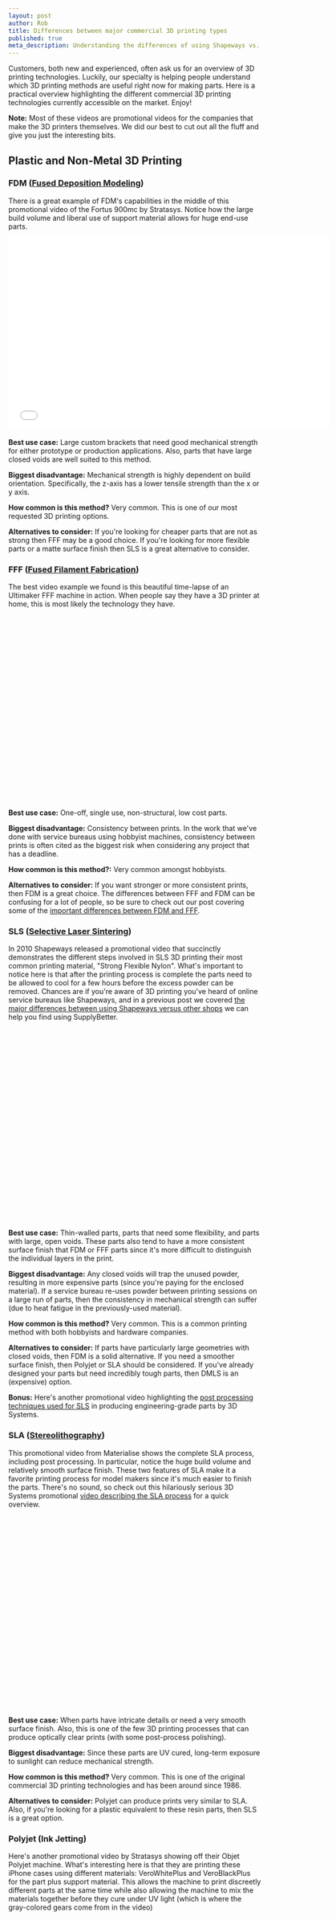 ```yaml
--- 
layout: post
author: Rob
title: Differences between major commercial 3D printing types
published: true
meta_description: Understanding the differences of using Shapeways vs. SupplyBetter for 3D printing is a great first step for sourcing your next 3D printing prototype.
---
```


<p>Customers, both new and experienced, often ask us for an overview of 3D printing technologies. Luckily, our specialty is helping people understand which 3D printing methods are useful right now for making parts. Here is a practical overview highlighting the different commercial 3D printing technologies currently accessible on the market. Enjoy!</p>

<p><strong>Note:</strong> Most of these videos are promotional videos for the companies that make the 3D printers themselves. We did our best to cut out all the fluff and give you just the interesting bits. 

<h2>Plastic and Non-Metal 3D Printing</h2>
<h3><strong>FDM</strong> (<a href="https://en.wikipedia.org/wiki/Fused_deposition_modeling" target="_blank">Fused Deposition Modeling</a>)</h3>
<div>
	<p>There is a great example of FDM's capabilities in the middle of this promotional video of the Fortus 900mc by Stratasys. Notice how the large build volume and liberal use of support material allows for huge end-use parts.</p> 
	<object width="640" height="385"><param name="movie" value="//www.youtube.com/v/KlDDKb3_DOg?version=3&amp;hl=en_US&start=137"></param><param name="allowFullScreen" value="true"></param><param name="allowscriptaccess" value="always"></param><embed src="//www.youtube.com/v/KlDDKb3_DOg?version=3&amp;hl=en_US&start=137" type="application/x-shockwave-flash" width="640" height="385" allowscriptaccess="always"></embed></object>
	<p><strong>Best use case:</strong> Large custom brackets that need good mechanical strength for either prototype or production applications. Also, parts that have large closed voids are well suited to this method.</p>
	<p><strong>Biggest disadvantage:</strong> Mechanical strength is highly dependent on build orientation. Specifically, the z-axis has a lower tensile strength than the x or y axis.</p>
	<p><strong>How common is this method?</strong> Very common. This is one of our most requested 3D printing options.</p>
	<p><strong>Alternatives to consider:</strong> If you're looking for cheaper parts that are not as strong then FFF may be a good choice. If you're looking for more flexible parts or a matte surface finish then SLS is a great alternative to consider.</p>
</div>

<h3><strong>FFF</strong> (<a href="https://en.wikipedia.org/wiki/Fused_deposition_modeling" target="_blank">Fused Filament Fabrication</a>)</h3>
<div>
	<p>The best video example we found is this beautiful time-lapse of an Ultimaker FFF machine in action. When people say they have a 3D printer at home, this is most likely the technology they have. 
	<object width="640" height="385"><param name="movie" value="https://www.youtube.com/v/9pMjY7AmdBE&hl=en_US"></param><param name="allowscriptaccess" value="always"></param><embed src="https://www.youtube.com/v/9pMjY7AmdBE&hl=en_US" type="application/x-shockwave-flash" allowscriptaccess="always" width="640" height="385"></embed></object>
	<p><strong>Best use case:</strong> One-off, single use, non-structural, low cost parts. </p>
	<p><strong>Biggest disadvantage:</strong> Consistency between prints. In the work that we've done with service bureaus using hobbyist machines, consistency between prints is often cited as the biggest risk when considering any project that has a deadline.</p>
	<p><strong>How common is this method?:</strong> Very common amongst hobbyists.</p>
	<p><strong>Alternatives to consider:</strong> If you want stronger or more consistent prints, then FDM is a great choice. The differences between FFF and FDM can be confusing for a lot of people, so be sure to check out our post covering some of the <a href="https://www.supplybetter.com/blog/choosing-fff-vs-fdm.html" target="_blank">important differences between FDM and FFF</a>.</p>
</div>

<h3><strong>SLS</strong> (<a href="https://en.wikipedia.org/wiki/Selective_laser_sintering" target="_blank">Selective Laser Sintering</a>)</h3>
<div>
	<p>In 2010 Shapeways released a promotional video that succinctly demonstrates the different steps involved in SLS 3D printing their most common printing material, "Strong Flexible Nylon". What's important to notice here is that after the printing process is complete the parts need to be allowed to cool for a few hours before the excess powder can be removed. Chances are if you're aware of 3D printing you've heard of online service bureaus like Shapeways, and in a previous post we covered <a href="https://www.supplybetter.com/blog/shapeways-vs-supplybetter.html" target="_blank">the major differences between using Shapeways versus other shops</a> we can help you find using SupplyBetter.</p>
	<object width="640" height="385"><param name="movie" value="https://www.youtube.com/v/aBNGnfoGGfQ&hl=en_US&end=92"></param><param name="allowscriptaccess" value="always"></param><embed src="https://www.youtube.com/v/aBNGnfoGGfQ&hl=en_US&end=92" type="application/x-shockwave-flash" allowscriptaccess="always" width="640" height="385"></embed></object>
	<p><strong>Best use case:</strong> Thin-walled parts, parts that need some flexibility, and parts with large, open voids. These parts also tend to have a more consistent surface finish that FDM or FFF parts since it's more difficult to distinguish the individual layers in the print.</p>
	<p><strong>Biggest disadvantage:</strong> Any closed voids will trap the unused powder, resulting in more expensive parts (since you're paying for the enclosed material). If a service bureau re-uses powder between printing sessions on a large run of parts, then the consistency in mechanical strength can suffer (due to heat fatigue in the previously-used material).</p>
	<p><strong>How common is this method?</strong> Very common. This is a common printing method with both hobbyists and hardware companies.</p>
	<p><strong>Alternatives to consider:</strong> If parts have particularly large geometries with closed voids, then FDM is a solid alternative. If you need a smoother surface finish, then Polyjet or SLA should be considered. If you've already designed your parts but need incredibly tough parts, then DMLS is an (expensive) option.</p>
	<p><strong>Bonus:</strong> Here's another promotional video highlighting the <a href="https://www.youtube.com/v/gLxve3ZOmvc&start=117&end=197" target="_blank">post processing techniques used for SLS</a> in producing engineering-grade parts by 3D Systems.</p>
</div>

<h3><strong>SLA</strong> (<a href="https://en.wikipedia.org/wiki/Stereolithography" target="_blank">Stereolithography</a>)</h3>
<div>
	<p>This promotional video from Materialise shows the complete SLA process, including post processing. In particular, notice the huge build volume and relatively smooth surface finish. These two features of SLA make it a favorite printing process for model makers since it's much easier to finish the parts. There's no sound, so check out this hilariously serious 3D Systems promotional <a href="https://www.youtube.com/v/iceiNb_1E0I&hl=en_US&start=19" target="_blank">video describing the SLA process</a> for a quick overview.</p> 
	<object width="640" height="385"><param name="movie" value="https://www.youtube.com/v/ky87zxNy1oo&hl=en_US&start=35&end=140"></param><param name="allowscriptaccess" value="always"></param><embed src="https://www.youtube.com/v/ky87zxNy1oo&hl=en_US&start=35&end=140" type="application/x-shockwave-flash" allowscriptaccess="always" width="640" height="385"></embed></object>
	<p><strong>Best use case:</strong> When parts have intricate details or need a very smooth surface finish. Also, this is one of the few 3D printing processes that can produce optically clear prints (with some post-process polishing). </p>
	<p><strong>Biggest disadvantage:</strong> Since these parts are UV cured, long-term exposure to sunlight can reduce mechanical strength.</p>
	<p><strong>How common is this method?</strong> Very common. This is one of the original commercial 3D printing technologies and has been around since 1986.</p>
	<p><strong>Alternatives to consider:</strong> Polyjet can produce prints very similar to SLA. Also, if you're looking for a plastic equivalent to these resin parts, then SLS is a great option.</p>
</div>

<h3><strong>Polyjet</strong> (Ink Jetting)</h3>
<div>
	<p>Here's another promotional video by Stratasys showing off their Objet Polyjet machine. What's interesting here is that they are printing these iPhone cases using different materials: VeroWhitePlus and VeroBlackPlus for the part plus support material. This allows the machine to print discreetly different parts at the same time while also allowing the machine to mix the materials together before they cure under UV light (which is where the gray-colored gears come from in the video)</p>
	<object width="640" height="385"><param name="movie" value="https://www.youtube.com/v/67cev_zcXJw&hl=en_US&start=117"></param><param name="allowscriptaccess" value="always"></param><embed src="https://www.youtube.com/v/67cev_zcXJw&hl=en_US&start=117&end=244" type="application/x-shockwave-flash" allowscriptaccess="always" width="640" height="385"></embed></object>
	<p><strong>Best use case:</strong> If you have a design that contains either different color or different durometer materials, then Polyjet is a great option. A great example of different colors is shown in the video above, and a great example of a part that would be best simulated with different durometers would be one that will eventually be <a href="http://en.wikipedia.org/wiki/Overmolding#Mold_design" target="_blank">overmolded</a>. Further, this process is similar to SLA in that it can produce very fine-resolution parts.</p>
	<p><strong>Biggest disadvantage:</strong> Similar to SLA, since these parts are UV cured, they will break down over time from exposure to sunlight. Also, the support material used in the printing process tends to mix slightly with whatever printing material it touches, which can cause the mechanical strength or surface finish to be inconsistent across the geometry of the part.</p>
	<p><strong>How common is this method?</strong> Very common. This tends to be a bit more expensive than the other 3D printing technologies shown so far in this post, but it's a favorite of hardware companies iterating on their prototypes.</p>
	<p><strong>Alternatives to consider:</strong> This technology produces prints very similar to SLA. Depending on the details of your project, one process might fit slightly better than the other.</p>
	<p><strong>Bonus:</strong> Here's a video of a <a href="https://www.youtube.com/watch?v=sC-AHm6dS44#t=61" target="_blank">huge 3D printed wrench</a> printed on a polyjet machine.</p>
</div>

<h3><strong>Sandstone</strong> (<a href="https://en.wikipedia.org/wiki/Powder_bed_and_inkjet_head_3D_printing" target="_blank">Binder Jetting</a>)</h3>
<div>
	<p>Shapeways shot this useful promotional video demoing the binder jetting process on sandstone. Notice how after the print is complete they need to use glue to make the print stronger. They take advantage of the fact that the prints are very porous when they come out of the printer, which means the glue can effectively seep throughout the part to make the piece stronger.</p>
	<object width="640" height="385"><param name="movie" value="https://www.youtube.com/v/hHxp9Ail6MY&hl=en_US&start=71&end=120"></param><param name="allowscriptaccess" value="always"></param><embed src="https://www.youtube.com/v/hHxp9Ail6MY&hl=en_US&start=71&end=120" type="application/x-shockwave-flash" allowscriptaccess="always" width="640" height="385"></embed></object>
	<p><strong>Best use case:</strong> Sculptures with a full range of colors.</p>
	<p><strong>Biggest disadvantage:</strong> Very brittle parts. This technology is not intended for use in any applications that require mechanical strength.</p>
	<p><strong>How common is this method?</strong> Very common. Along with SLS, this is a common offering from the large online service bureaus (e.g. Shapeways, Ponoko, Sculpteo, i.materialise, etc).</p>
	<p><strong>Alternatives to consider:</strong> If you like the surface finish, but need more mechanical strength, then SLS is a good option to consider (keep in mind that SLS produce single-color prints). If you're looking for a full-color alternative that isn't sandstone, then LOM is a great option to consider.</p>
</div>

<h3><strong>LOM</strong> (<a href="https://en.wikipedia.org/wiki/Laminated_object_manufacturing" target="_blank">Laminated object manufacturing</a>)</h3>
<div>
	<p>Here's a useful promotional video from an MCor sales rep giving a great overview of 3D printing using paper. Notice how similar the results are to 3D printing in sandstone: both finished parts are full color and non-structural.</p>
	<object width="640" height="385"><param name="movie" value="https://www.youtube.com/v/s2h1k0cpgzQ&hl=en_US&start=41&end=109"></param><param name="allowscriptaccess" value="always"></param><embed src="https://www.youtube.com/v/s2h1k0cpgzQ&hl=en_US&start=41&end=109" type="application/x-shockwave-flash" allowscriptaccess="always" width="640" height="385"></embed></object>
	<p><strong>Best use case:</strong> Cheap sculptures with a full range of colors.</p>
	<p><strong>Biggest disadvantage:</strong> The prints are solid-feeling, but they don't have mechanical strength. Z-height resolution is also limited by the thickness of the paper, resulting in low-resolution prints.</p>
	<p><strong>How common is this method?</strong> Not common right now, but will be in the (hopefully) near future. Staples actually <a href="http://www.engadget.com/2014/04/10/staples-is-launching-an-in-store-3d-printing-service/" target="_blank">recently announced</a> that these machines are going to start showing up in their stores for on-demand printing. </p>
	<p><strong>Alternatives to consider:</strong> Sandstone printing is very similar since they can both produce full color prints. However, if you're looking for cheap single color prints, then FFF is a good alternative to consider.</p>
</div>

<h2>Metal 3D Printing</h2>
<h3>Binder Jet + Bronze Infusion</h3>
<div>
	<p>When you order a metal print from an online service bureau, they're typically advertising either the method in the video below or some type of lost wax/sand casting. Either way, there is significant post-processing happening when you order a metal print. The following is a "How It's Made" video showing how they create a very tough part starting with just metal dust and glue (very similar to the sandstone video above).</p>
	<object width="640" height="385"><param name="movie" value="https://www.youtube.com/v/i6Px6RSL9Ac&hl=en_US&start=40&end=285"></param><param name="allowscriptaccess" value="always"></param><embed src="https://www.youtube.com/v/i6Px6RSL9Ac&hl=en_US&start=40&end=285" type="application/x-shockwave-flash" allowscriptaccess="always" width="640" height="385"></embed></object>
	<p><strong>Best use case:</strong> This is the arguably the cheapest of the metal 3D printing technologies. Achievable geometries can be a bit limited (mainly because of the manual handing of the binder-jetted print before it gets infused with the bronze).</p>
	<p><strong>Biggest disadvantage:</strong> The lead time on these parts is a lot longer than any of the above methods. As you can see from the video, there are a lot of manual steps to this process.</p>
	<p><strong>How common is this method?</strong> Very common, mainly as a result of the large online service bureaus offering this method as their main metal 3D printing option.</p>
	<p><strong>Alternatives to consider:</strong> If it needs to be metal, then machining is a likely alternative. If the part needs to be metal and its details are intricate, then lost wax casting is worth exploring.</p>
</div>

<h3>DLP + Lost Wax Casting</h3>
<div>
	<p>The jewelry industry benefited enormously with the inclusion of 3D printing in their design process. What's interesting about this particular method is that it combines 3D printing with a manufacturing process that is <a href="http://en.wikipedia.org/wiki/Lost-wax_casting#Archaeological_History" target="_blank">more than 5000 years old</a>. </p>
	<object width="640" height="385"><param name="movie" value="https://www.youtube.com/v/DDlhsu1yOe4&hl=en_US&start=411&end=690"></param><param name="allowscriptaccess" value="always"></param><embed src="https://www.youtube.com/v/DDlhsu1yOe4&hl=en_US&start=411&end=690" type="application/x-shockwave-flash" allowscriptaccess="always" width="640" height="385"></embed></object>
	<p><strong>Best use case:</strong> Jewelry and other applications that require metal parts with intricate details. Also, in cases where the final metal material is important this is a great way to get parts made entirely of gold, silver, or other precious metals.</p>
	<p><strong>Biggest disadvantage:</strong> Tends to be relatively expensive due to the large number of manual steps in the process.</p>
	<p><strong>How common is this method?</strong> Very common amongst artists and jewelers. It's a great way to cut down on the time between iterations on a jewelry prototype.</p>
	<p><strong>Alternatives to consider:</strong> If you don't have a specific alloy requirement, then binder jet + bronze infusion is a good option. If the parts are alloy dependent but of significantly larger geometry, then binder jet + sand casting is a great alternative.</p>
</div>


<h3>Binder Jet + Sand Casting</h3>
<div>
	<p>What's awesome about this video is it shows how the 3D printing method used in the Sandstone example (which makes structurally weak parts) can also be used to make engine blocks. This video demonstrates a manufacturing process known as sand casting, which can be used to make large solid metal objects. Ford uses 3D printing here presumably to prototype new designs for engine blocks before they move to tooling the mold for production.</p>
	<object width="640" height="385"><param name="movie" value="https://www.youtube.com/v/S6OZXdRoogY&hl=en_US&start=18"></param><param name="allowscriptaccess" value="always"></param><embed src="https://www.youtube.com/v/S6OZXdRoogY&hl=en_US&start=18" type="application/x-shockwave-flash" allowscriptaccess="always" width="640" height="385"></embed></object>
	<p><strong>Best use case:</strong> Large metal parts where the final alloy is very important.</p>
	<p><strong>Biggest disadvantage:</strong> Making these parts requires a large dedicated shop space since it's not that trivial to handle large volumes of molten metal. As a result, this process is very expensive (though a lot cheaper than the <a href="https://www.youtube.com/watch?v=yXVLbzI3xTE" target="_blank">alternative mass-production method</a>).</p>
	<p><strong>How common is this method?</strong> Not common, unless you work for a major automotive, airline, or defense company.</p>
	<p><strong>Alternatives to consider:</strong> If the alloy isn't important, than binder jetting + bronze infusion will likely be a cheaper way to go. If the geometry is small, than DLP + lost wax casting may be a better choice.</p>
</div>

<h3><strong>DMLS</strong> (<a href="https://en.wikipedia.org/wiki/Direct_metal_laser_sintering" target="_blank">Direct Metal Laser Sintering</a>)</h3>
<div>
	<p>The best way to think of DMLS is that it's exactly like SLS (shown above) except it can do metal and is a lot more expensive. Other than that, they're pretty much the same.</p>
	<object width="640" height="385"><param name="movie" value="https://www.youtube.com/v/DW-2xaIDtMk&hl=en_US&start=9"></param><param name="allowscriptaccess" value="always"></param><embed src="https://www.youtube.com/v/DW-2xaIDtMk&hl=en_US&start=9" type="application/x-shockwave-flash" allowscriptaccess="always" width="640" height="385"></embed></object>
	<p><strong>Best use case:</strong> Parts that needs to be made of metal that require a quick turnaround time.</p>
	<p><strong>Biggest disadvantage:</strong> It is very expensive.</p>
	<p><strong>How common is this method?</strong> Not common, mainly due to the high cost of making the parts.</p>
	<p><strong>Alternatives to consider:</strong> If the part doesn't need to be metal, then SLS is a much cheaper option. If the parts do need to be metal but the alloy isn't important, then binder jetting + bronze infusion is a great way to go.</p>
</div>

<h3><strong>EBM</strong> (<a href="https://en.wikipedia.org/wiki/Electron-beam_melting" target="_blank">Electron Beam Melting</a>)</h3>
<div>
	<p> Want to 3D print titanium parts? This is what you're likely going to use. It's very similar to DMLS, but needs more power and a more controlled build environment.</p> 
	<object width="640" height="385"><param name="movie" value="https://www.youtube.com/v/E7--ZWPVVdQ&hl=en_US"></param><param name="allowscriptaccess" value="always"></param><embed src="https://www.youtube.com/v/E7--ZWPVVdQ&hl=en_US" type="application/x-shockwave-flash" allowscriptaccess="always" width="640" height="385"></embed></object>
	<p><strong>Best use case:</strong> When you need to prototype a titanium part.</p>
	<p><strong>Biggest disadvantage:</strong> Incredibly expensive.</p>
	<p><strong>How common is this method?</strong> Uncommon, unless you regularly design titanium parts.</p>
	<p><strong>Alternatives to consider:</strong> If you're considering EBM, then you're likely designing a part that requires titanium. In this case, machining is likely the best alternative to consider. One warning: not a lot of machine shops will work with titanium since it is very difficult to machine.</p>
</div>

<h3><strong>EBDM</strong> <a href="https://en.wikipedia.org/wiki/Electron_beam_direct_manufacturing" target="_blank">(Electron Beam Direct Manufacturing</a>)</h3>
<div>
	<p>Think of this 3D printing process like "CNC welding". This machine lays down line after line, and in the video you can see what basically looks like thick messy metal glue gun beads. After the print, the parts are then machined to their final geometry, which helps save on material cost (for when using exotic materials). Added bonus: because this is basically CNC welding, you can repair/alter existing parts by just welding directly onto the piece. </p>
<object width="640" height="385"><param name="movie" value="https://www.youtube.com/v/A10XEZvkgbY&hl=en_US&start=49&end=76"></param><param name="allowscriptaccess" value="always"></param><embed src="https://www.youtube.com/v/A10XEZvkgbY&hl=en_US&start=49&end=76" type="application/x-shockwave-flash" allowscriptaccess="always" width="640" height="385"></embed></object>
<p><strong>Best use case:</strong> Parts where casting, forging, machining, and other traditional metal manufacturing processes are just not cutting it.</p>
<p><strong>Biggest disadvantage:</strong> Incredibly expensive.</p>
<p><strong>How common is this method?</strong> Rare. I personally envy you if this is an option you're using in your design process.</p>
<p><strong>Alternatives to consider:</strong> Machining is likely going to be the best option to consider if you're looking for alternatives. But then again, if you're actually considering EBDM, then why would you want to use anything else?</p>
</div>

<h3>Still have questions? </h3>
<p>Feel free to <a href="https://www.supplybetter.com/orders/questions" target="_blank">submit an RFQ</a> if you would like us to match you with the right suppliers for your project. </p>

<div class="footer">
    Thanks to Matt Du Pont, James Bond, David Martinez, Benjie Holson, Aaron Mandale, Nicholas Christie, Etosha Cave, Jeremy Guillory, Jason Calaiaro, and Will Kasten for reading drafts of this post.  

</div>
